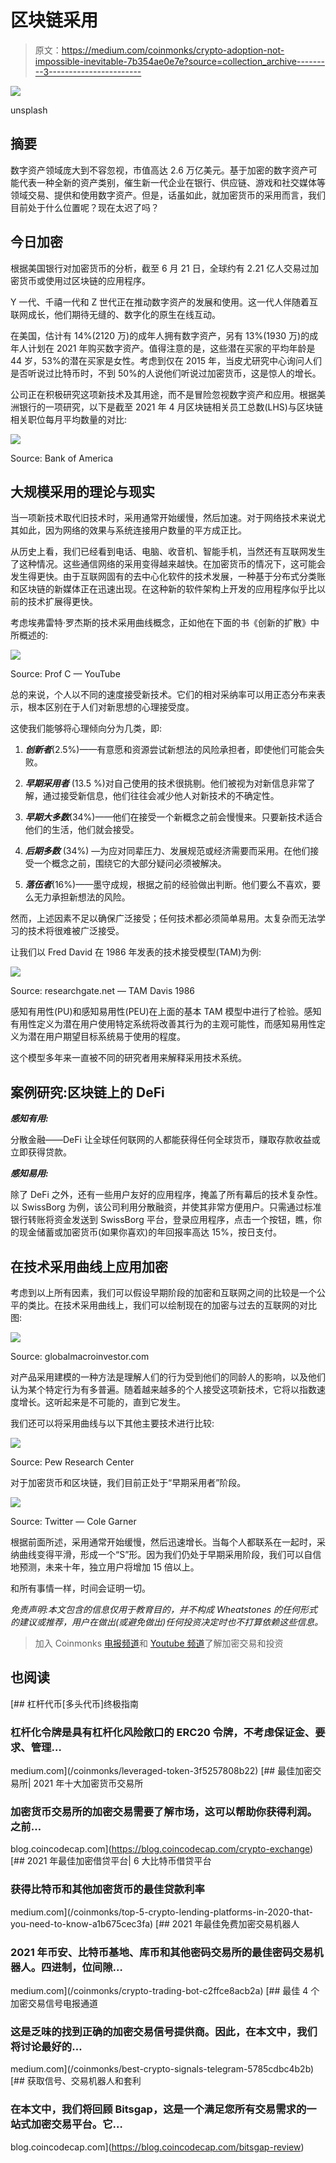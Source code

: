 # 区块链采用

> 原文：<https://medium.com/coinmonks/crypto-adoption-not-impossible-inevitable-7b354ae0e7e?source=collection_archive---------3----------------------->

![](img/86fc5947166d43738e6dc47e2cdfb760.png)

unsplash

## 摘要

数字资产领域庞大到不容忽视，市值高达 2.6 万亿美元。基于加密的数字资产可能代表一种全新的资产类别，催生新一代企业在银行、供应链、游戏和社交媒体等领域交易、提供和使用数字资产。但是，话虽如此，就加密货币的采用而言，我们目前处于什么位置呢？现在太迟了吗？

## 今日加密

根据美国银行对加密货币的分析，截至 6 月 21 日，全球约有 2.21 亿人交易过加密货币或使用过区块链的应用程序。

Y 一代、千禧一代和 Z 世代正在推动数字资产的发展和使用。这一代人伴随着互联网成长，他们期待无缝的、数字化的原生在线互动。

在美国，估计有 14%(2120 万)的成年人拥有数字资产，另有 13%(1930 万)的成年人计划在 2021 年购买数字资产。值得注意的是，这些潜在买家的平均年龄是 44 岁，53%的潜在买家是女性。考虑到仅在 2015 年，当皮尤研究中心询问人们是否听说过比特币时，不到 50%的人说他们听说过加密货币，这是惊人的增长。

公司正在积极研究这项新技术及其用途，而不是冒险忽视数字资产和应用。根据美洲银行的一项研究，以下是截至 2021 年 4 月区块链相关员工总数(LHS)与区块链相关职位每月平均数量的对比:

![](img/b7b0fddc76b766ae756cff7f4d9ea22f.png)

Source: Bank of America

## 大规模采用的理论与现实

当一项新技术取代旧技术时，采用通常开始缓慢，然后加速。对于网络技术来说尤其如此，因为网络的效果与系统连接用户数量的平方成正比。

从历史上看，我们已经看到电话、电脑、收音机、智能手机，当然还有互联网发生了这种情况。这些通信网络的采用变得越来越快。在加密货币的情况下，这可能会发生得更快。由于互联网固有的去中心化软件的技术发展，一种基于分布式分类账和区块链的新媒体正在迅速出现。在这种新的软件架构上开发的应用程序似乎比以前的技术扩展得更快。

考虑埃弗雷特·罗杰斯的技术采用曲线概念，正如他在下面的书《创新的扩散》中所概述的:

![](img/48b28aae797bbe66b931b67181be3f1d.png)

Source: Prof C — YouTube

总的来说，个人以不同的速度接受新技术。它们的相对采纳率可以用正态分布来表示，根本区别在于人们对新思想的心理接受度。

这使我们能够将心理倾向分为几类，即:

1) ***创新者***(2.5%)——有意愿和资源尝试新想法的风险承担者，即使他们可能会失败。

2) ***早期采用者*** (13.5 %)对自己使用的技术很挑剔。他们被视为对新信息非常了解，通过接受新信息，他们往往会减少他人对新技术的不确定性。

3) ***早期大多数***(34%)——他们在接受一个新概念之前会慢慢来。只要新技术适合他们的生活，他们就会接受。

4) ***后期多数*** (34%) —为应对同辈压力、发展规范或经济需要而采用。在他们接受一个概念之前，围绕它的大部分疑问必须被解决。

5) ***落伍者***(16%)——墨守成规，根据之前的经验做出判断。他们要么不喜欢，要么无力承担新想法的风险。

然而，上述因素不足以确保广泛接受；任何技术都必须简单易用。太复杂而无法学习的技术将很难被广泛接受。

让我们以 Fred David 在 1986 年发表的技术接受模型(TAM)为例:

![](img/13251983de9c3859a4701c1d0c7ae2a7.png)

Source: researchgate.net — TAM Davis 1986

感知有用性(PU)和感知易用性(PEU)在上面的基本 TAM 模型中进行了检验。感知有用性定义为潜在用户使用特定系统将改善其行为的主观可能性，而感知易用性定义为潜在用户期望目标系统易于使用的程度。

这个模型多年来一直被不同的研究者用来解释采用技术系统。

## 案例研究:区块链上的 DeFi

***感知有用:***

分散金融——DeFi 让全球任何联网的人都能获得任何全球货币，赚取存款收益或立即获得贷款。

***感知易用:***

除了 DeFi 之外，还有一些用户友好的应用程序，掩盖了所有幕后的技术复杂性。以 SwissBorg 为例，该公司利用分散融资，并使其非常方便用户。只需通过标准银行转账将资金发送到 SwissBorg 平台，登录应用程序，点击一个按钮，瞧，你的现金储蓄或加密货币(如果你喜欢)的年回报率高达 15%，按日支付。

## 在技术采用曲线上应用加密

考虑到以上所有因素，我们可以假设早期阶段的加密和互联网之间的比较是一个公平的类比。在技术采用曲线上，我们可以绘制现在的加密与过去的互联网的对比图:

![](img/a0b53fd5098003b0cd0b6408a5b0329b.png)

Source: globalmacroinvestor.com

对产品采用建模的一种方法是理解人们的行为受到他们的同龄人的影响，以及他们认为某个特定行为有多普遍。随着越来越多的个人接受这项新技术，它将以指数速度增长。这听起来是不可能的，直到它发生。

我们还可以将采用曲线与以下其他主要技术进行比较:

![](img/be810ae60859eaaa340f61b67bd2d4e0.png)

Source: Pew Research Center

对于加密货币和区块链，我们目前正处于“早期采用者”阶段。

![](img/31eca6d62b1f4301df5883a3f01f3d06.png)

Source: Twitter — Cole Garner

根据前面所述，采用通常开始缓慢，然后迅速增长。当每个人都联系在一起时，采纳曲线变得平滑，形成一个“S”形。因为我们仍处于早期采用阶段，我们可以自信地预测，未来十年，独立用户将增加 15 倍以上。

和所有事情一样，时间会证明一切。

*免责声明:本文包含的信息仅用于教育目的，并不构成 Wheatstones 的任何形式的建议或推荐，用户在做出(或避免做出)任何投资决定时也不打算依赖这些信息。*

> 加入 Coinmonks [电报频道](https://t.me/coincodecap)和 [Youtube 频道](https://www.youtube.com/c/coinmonks/videos)了解加密交易和投资

## 也阅读

[](/coinmonks/leveraged-token-3f5257808b22) [## 杠杆代币[多头代币]终极指南

### 杠杆化令牌是具有杠杆化风险敞口的 ERC20 令牌，不考虑保证金、要求、管理…

medium.com](/coinmonks/leveraged-token-3f5257808b22) [](https://blog.coincodecap.com/crypto-exchange) [## 最佳加密交易所| 2021 年十大加密货币交易所

### 加密货币交易所的加密交易需要了解市场，这可以帮助你获得利润。之前…

blog.coincodecap.com](https://blog.coincodecap.com/crypto-exchange) [](/coinmonks/top-5-crypto-lending-platforms-in-2020-that-you-need-to-know-a1b675cec3fa) [## 2021 年最佳加密借贷平台| 6 大比特币借贷平台

### 获得比特币和其他加密货币的最佳贷款利率

medium.com](/coinmonks/top-5-crypto-lending-platforms-in-2020-that-you-need-to-know-a1b675cec3fa) [](/coinmonks/crypto-trading-bot-c2ffce8acb2a) [## 2021 年最佳免费加密交易机器人

### 2021 年币安、比特币基地、库币和其他密码交易所的最佳密码交易机器人。四进制，位间隙…

medium.com](/coinmonks/crypto-trading-bot-c2ffce8acb2a) [](/coinmonks/best-crypto-signals-telegram-5785cdbc4b2b) [## 最佳 4 个加密交易信号电报通道

### 这是乏味的找到正确的加密交易信号提供商。因此，在本文中，我们将讨论最好的…

medium.com](/coinmonks/best-crypto-signals-telegram-5785cdbc4b2b) [](https://blog.coincodecap.com/bitsgap-review) [## 获取信号、交易机器人和套利

### 在本文中，我们将回顾 Bitsgap，这是一个满足您所有交易需求的一站式加密交易平台。它…

blog.coincodecap.com](https://blog.coincodecap.com/bitsgap-review)